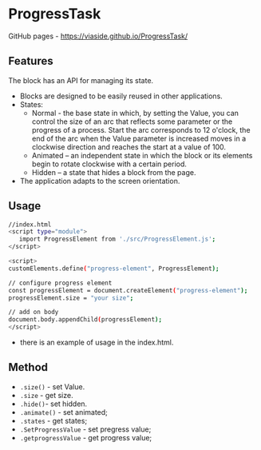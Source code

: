 # ProgressTask
GitHub pages - https://viaside.github.io/ProgressTask/

## Features 
The block has an API for managing its state.
-  Blocks are designed to be easily reused in other applications.
-  States:
   -  Normal - the base state in which, by setting the Value, you can control
  the size of an arc that reflects some parameter or the progress of a process. Start
  the arc corresponds to 12 o'clock, the end of the arc when the Value parameter is increased
  moves in a clockwise direction and reaches the start at a value of 100.
   - Animated – an independent state in which the block or its elements begin to rotate clockwise with a certain period.
   - Hidden – a state that hides a block from the page.
-  The application adapts to the screen orientation.

## Usage
   ```bash
   //index.html
   <script type="module">
      import ProgressElement from './src/ProgressElement.js';
   </script>

   <script>
   customElements.define("progress-element", ProgressElement);

   // configure progress element
   const progressElement = document.createElement("progress-element");
   progressElement.size = "your size";

   // add on body
   document.body.appendChild(progressElement); 
   </script>
   ```

   
- there is an example of usage in the index.html.
## Method
   + `.size()` - set Value.
   + `.size` - get size.
   + `.hide()`- set hidden.
   + `.animate()` - set animated;
   + `.states` - get states;
   + `.SetProgressValue` - set pregress value;
   + `.getprogressValue` - get progress value;
